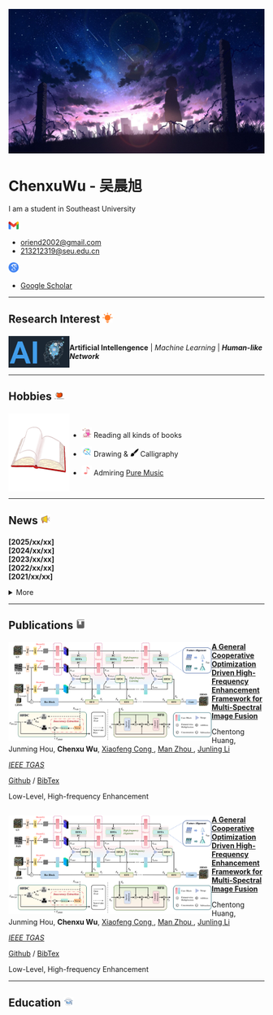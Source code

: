 <p align="center">
  <img src="./_Pictures/title_image.jpg" >
</p>

<h1>
  ChenxuWu - 吴晨旭
</h1>
<!--
  if center use <h1 align="center">
-->

I am a student in Southeast University  
<br>
<img src="./_Pictures/gmail_icon.png" width="20px"> 

- oriend2002@gmail.com
- 213212319@seu.edu.cn
<img src="./_Pictures/google_scholar_icon.png" width="20px">

- [Google Scholar](https://scholar.google.com/citations?user=zF4AHKQAAAAJ&hl=zh-CN&authuser=1 "Google Scholar")

***
<h2>
  <p>
    Research Interest <img src="./_Pictures/research_insterest.png" width="20px">
  </p>
</h2>
<div style="display:flex">
  <img align="right" alt="coding_img" width="120" src="./_Pictures/ai.png" width="20px">
  
  **Artificial Intellengence** | *Machine Learning* | ***Human-like Network***

  <br>
  </p>
</div>
<!--  
  <em> Artificial Intellengence </em> | <strong> Machine Learning </strong> | <em> <strong> Human-like Network </strong> </em>
-->

***

<h2>
  <p>
    Hobbies <img src="./_Pictures/hobbies.png" width="20px">
  </p>
</h2>

<div style="display:flex">
  <img alt="coding_img" align="right" width="120" src="./_Pictures/book.gif">

- <img src="./_Pictures/milktea.png" width="20"> Reading all kinds of books

- <img src="./_Pictures/draw.png" width="20"> Drawing & <img src="./_Pictures/calligraphy.png" width="16"> Calligraphy

- <img src="./_Pictures/music.png" width="20"> Admiring [Pure Music](https://c6.y.qq.com/base/fcgi-bin/u?__=nyaEd6R4tQR8 "QQMusic")
</div>

***

<h2>
  <p>
    News <img src="./_Pictures/news.png" width="20px">
  </p>
</h2>

<div>
 
 **[2025/xx/xx]** []()<br/>
 **[2024/xx/xx]** []()<br/>
 **[2023/xx/xx]** []()<br/>
 **[2022/xx/xx]** []()<br/>
 **[2021/xx/xx]** []()<br/>
<details>
<summary> More </summary>
  
 **[2021/xx/xx]** []()<br>
 **[2021/xx/xx]** []()<br>
</details>
</div>

***

<h2>
  <p>
    Publications <img src="./_Pictures/paper.png" width="20px">
  </p>
</h2>

<div>
  <img align="left" width="400px" src="./_Papers/paper_1.png">

  [**A General Cooperative Optimization Driven High-Frequency Enhancement Framework for Multi-Spectral Image Fusion**](https://ieeexplore.ieee.org/abstract/document/10897307)<br/>
  <p>
  Chentong Huang,
  Junming Hou, 
  <strong>Chenxu Wu</strong>, 
  <a href="https://scholar.google.com/citations?user=a63pdHkAAAAJ&hl=zh-CN&oi=sra"> Xiaofeng Cong </a>, 
  <a href="https://scholar.google.com/citations?user=Q65jTroAAAAJ&hl=zh-CN&oi=sra"> Man Zhou </a>, 
  <a href="https://scholar.google.com/citations?user=zU2r_A4AAAAJ&hl=zh-CN&oi=ao"> Junling Li </a>
  <br/>
  </p>

  [*IEEE TGAS*](https://ieeexplore.ieee.org/xpl/RecentIssue.jsp?punumber=36)
  
  [Github](https://github.com/Vcocoi/Cooperative-Optimization-Driven-High-Frequency-Enhancement-Framework) / [BibTex](https://scholar.googleusercontent.com/scholar.bib?q=info:FYvstESYvIEJ:scholar.google.com/&output=citation&scisdr=ClHnESqZEIqgrXaUALk:AFWwaeYAAAAAZ8aSGLg3kE67iW30PHjwDYmvwr4&scisig=AFWwaeYAAAAAZ8aSGLzA-uddPKUgxhd8PaKxYnE&scisf=4&ct=citation&cd=-1&hl=zh-CN)

  Low-Level, High-frequency Enhancement
</div>

##
<div>
  <img align="left" width="400px" src="./_Papers/paper_1.png">

  [**A General Cooperative Optimization Driven High-Frequency Enhancement Framework for Multi-Spectral Image Fusion**](https://ieeexplore.ieee.org/abstract/document/10897307)<br/>
  <p>
  Chentong Huang,
  Junming Hou, 
  <strong>Chenxu Wu</strong>, 
  <a href="https://scholar.google.com/citations?user=a63pdHkAAAAJ&hl=zh-CN&oi=sra"> Xiaofeng Cong </a>, 
  <a href="https://scholar.google.com/citations?user=Q65jTroAAAAJ&hl=zh-CN&oi=sra"> Man Zhou </a>, 
  <a href="https://scholar.google.com/citations?user=zU2r_A4AAAAJ&hl=zh-CN&oi=ao"> Junling Li </a>
  <br/>
  </p>

  [*IEEE TGAS*](https://ieeexplore.ieee.org/xpl/RecentIssue.jsp?punumber=36)
  
  [Github](https://github.com/Vcocoi/Cooperative-Optimization-Driven-High-Frequency-Enhancement-Framework) / [BibTex](https://scholar.googleusercontent.com/scholar.bib?q=info:FYvstESYvIEJ:scholar.google.com/&output=citation&scisdr=ClHnESqZEIqgrXaUALk:AFWwaeYAAAAAZ8aSGLg3kE67iW30PHjwDYmvwr4&scisig=AFWwaeYAAAAAZ8aSGLzA-uddPKUgxhd8PaKxYnE&scisf=4&ct=citation&cd=-1&hl=zh-CN)

  Low-Level, High-frequency Enhancement
</div>

***

<h2>
  <p>
    Education <img src="./_Pictures/education.png" width=20px>
  </p>
</h2>

